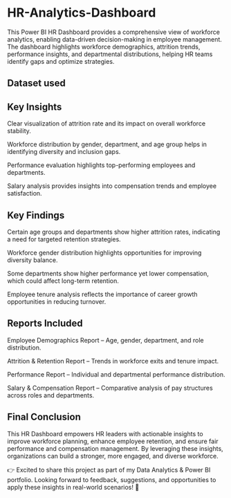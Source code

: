 # HR-Analytics-Dashboard
This Power BI HR Dashboard provides a comprehensive view of workforce analytics, enabling data-driven decision-making in employee management. The dashboard highlights workforce demographics, attrition trends, performance insights, and departmental distributions, helping HR teams identify gaps and optimize strategies.

## Dataset used
[]()

## Key Insights

Clear visualization of attrition rate and its impact on overall workforce stability.

Workforce distribution by gender, department, and age group helps in identifying diversity and inclusion gaps.

Performance evaluation highlights top-performing employees and departments.

Salary analysis provides insights into compensation trends and employee satisfaction.

## Key Findings

Certain age groups and departments show higher attrition rates, indicating a need for targeted retention strategies.

Workforce gender distribution highlights opportunities for improving diversity balance.

Some departments show higher performance yet lower compensation, which could affect long-term retention.

Employee tenure analysis reflects the importance of career growth opportunities in reducing turnover.

## Reports Included

Employee Demographics Report – Age, gender, department, and role distribution.

Attrition & Retention Report – Trends in workforce exits and tenure impact.

Performance Report – Individual and departmental performance distribution.

Salary & Compensation Report – Comparative analysis of pay structures across roles and departments.

 ## Final Conclusion

This HR Dashboard empowers HR leaders with actionable insights to improve workforce planning, enhance employee retention, and ensure fair performance and compensation management. By leveraging these insights, organizations can build a stronger, more engaged, and diverse workforce.

👉 Excited to share this project as part of my Data Analytics & Power BI portfolio. Looking forward to feedback, suggestions, and opportunities to apply these insights in real-world scenarios! 🚀
